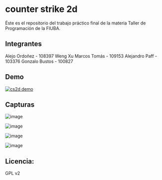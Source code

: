# counter strike 2d
Éste es el repositorio del trabajo práctico final de la materia Taller de Programación de la FIUBA.

## Integrantes
Alejo Ordoñez - 108397
Weng Xu Marcos Tomás - 109153
Alejandro Paff - 103376
Gonzalo Bustos - 100827

## Demo
[![cs2d demo](https://img.youtube.com/vi/gyPujeJKaUQ/0.jpg)](https://www.youtube.com/watch?v=gyPujeJKaUQ)

## Capturas
![image](https://github.com/user-attachments/assets/62298a10-d57c-448d-bf91-a6b2c2b5d857)

![image](https://github.com/user-attachments/assets/cf559e2e-3fbb-4312-b42b-e8aa3a532de2)

![image](https://github.com/user-attachments/assets/0c015868-6927-4065-8e66-0b72c59c5610)

![image](https://github.com/user-attachments/assets/2c52503e-47be-423e-85a1-a363567870dd)

## Licencia:
GPL v2
